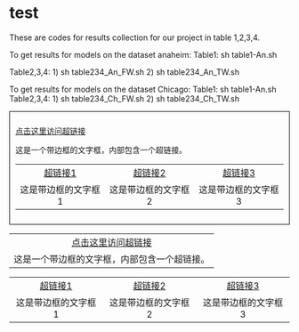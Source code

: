 # test

These are codes for results collection for our project in table 1,2,3,4.

To get results for models on the dataset anaheim:
   Table1:  sh table1-An.sh

   Table2,3,4: 1) sh table234_An_FW.sh
               2) sh table234_An_TW.sh

To get results for models on the dataset Chicago:
   Table1: sh table1-An.sh
   Table2,3,4: 1) sh table234_Ch_FW.sh
               2) sh table234_Ch_TW.sh
<div style="border: 1px solid black; padding: 10px;">
    
[点击这里访问超链接](https://example.com)
    
这是一个带边框的文字框，内部包含一个超链接。

|                           |                           |                           |
|:-------------------------:|:-------------------------:|:-------------------------:|
| [超链接1](https://example.com) | [超链接2](https://example.com) | [超链接3](https://example.com) |
| 这是带边框的文字框1        | 这是带边框的文字框2        | 这是带边框的文字框3        |
    
</div>

|                            |
|:--------------------------:|
| [点击这里访问超链接](https://example.com) |
| 这是一个带边框的文字框，内部包含一个超链接。 |

|                           |                           |                           |
|:-------------------------:|:-------------------------:|:-------------------------:|
| [超链接1](https://example.com) | [超链接2](https://example.com) | [超链接3](https://example.com) |
| 这是带边框的文字框1        | 这是带边框的文字框2        | 这是带边框的文字框3        |
